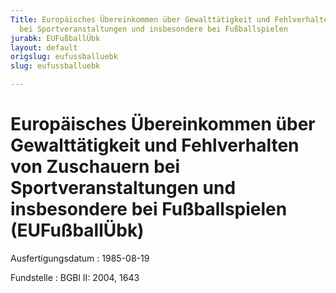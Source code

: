 ```yaml
---
Title: Europäisches Übereinkommen über Gewalttätigkeit und Fehlverhalten von Zuschauern
  bei Sportveranstaltungen und insbesondere bei Fußballspielen
jurabk: EUFußballÜbk
layout: default
origslug: eufussballuebk
slug: eufussballuebk

---
```


# Europäisches Übereinkommen über Gewalttätigkeit und Fehlverhalten von Zuschauern bei Sportveranstaltungen und insbesondere bei Fußballspielen (EUFußballÜbk)

Ausfertigungsdatum
:   1985-08-19

Fundstelle
:   BGBl II: 2004, 1643

